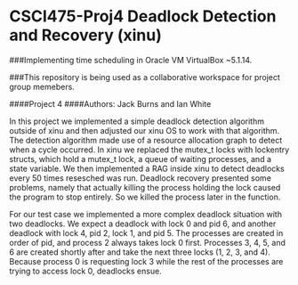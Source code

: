 # CSCI475-Proj4 Deadlock Detection and Recovery (xinu)
###Implementing time scheduling in Oracle VM VirtualBox ~5.1.14.

###This repository is being used as a collaborative workspace for project group memebers.

####Project 4
####Authors: Jack Burns and Ian White

In this project we implemented a simple deadlock detection algorithm outside of xinu and then adjusted our xinu OS to work with that algorithm. The detection algorithm made use of a resource allocation graph to detect when a cycle occurred. In xinu we replaced the mutex_t locks with lockentry structs, which hold a mutex_t lock, a queue of waiting processes, and a state variable. We then implemented a RAG inside xinu to detect deadlocks every 50 times resesched was run. Deadlock recovery presented some problems, namely that actually killing the process holding the lock caused the program to stop entirely. So we killed the process later in the function. 

For our test case we implemented a more complex deadlock situation with two deadlocks. We expect a deadlock with lock 0 and pid 6, and another deadlock with lock 4, pid 2, lock 1, and pid 5. The processes are created in order of pid, and process 2 always takes lock 0 first. Processes 3, 4, 5, and 6 are created shortly after and take the next three locks (1, 2, 3, and 4). Because process 0 is requesting lock 3 while the rest of the processes are trying to access lock 0, deadlocks ensue. 
